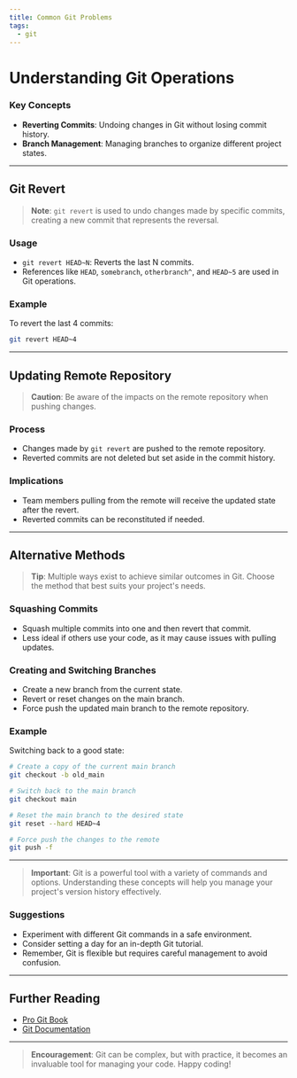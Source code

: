 ```yaml
---
title: Common Git Problems
tags:
  - git
---
```


# Understanding Git Operations


### Key Concepts
- **Reverting Commits**: Undoing changes in Git without losing commit history.
- **Branch Management**: Managing branches to organize different project states.

---

## Git Revert

> **Note**: `git revert` is used to undo changes made by specific commits, creating a new commit that represents the reversal.

### Usage
- `git revert HEAD~N`: Reverts the last N commits.
- References like `HEAD`, `somebranch`, `otherbranch^`, and `HEAD~5` are used in Git operations.

### Example
To revert the last 4 commits:
```bash
git revert HEAD~4
```

---

## Updating Remote Repository

> **Caution**: Be aware of the impacts on the remote repository when pushing changes.

### Process
- Changes made by `git revert` are pushed to the remote repository.
- Reverted commits are not deleted but set aside in the commit history.

### Implications
- Team members pulling from the remote will receive the updated state after the revert.
- Reverted commits can be reconstituted if needed.

---

## Alternative Methods

> **Tip**: Multiple ways exist to achieve similar outcomes in Git. Choose the method that best suits your project's needs.

### Squashing Commits
- Squash multiple commits into one and then revert that commit.
- Less ideal if others use your code, as it may cause issues with pulling updates.

### Creating and Switching Branches
- Create a new branch from the current state.
- Revert or reset changes on the main branch.
- Force push the updated main branch to the remote repository.

### Example
Switching back to a good state:
```bash
# Create a copy of the current main branch
git checkout -b old_main

# Switch back to the main branch
git checkout main

# Reset the main branch to the desired state
git reset --hard HEAD~4

# Force push the changes to the remote
git push -f
```

---

> **Important**: Git is a powerful tool with a variety of commands and options. Understanding these concepts will help you manage your project's version history effectively.

### Suggestions
- Experiment with different Git commands in a safe environment.
- Consider setting a day for an in-depth Git tutorial.
- Remember, Git is flexible but requires careful management to avoid confusion.

---

## Further Reading
- [Pro Git Book](https://git-scm.com/book/en/v2)
- [Git Documentation](https://git-scm.com/doc)

---

> **Encouragement**: Git can be complex, but with practice, it becomes an invaluable tool for managing your code. Happy coding!

